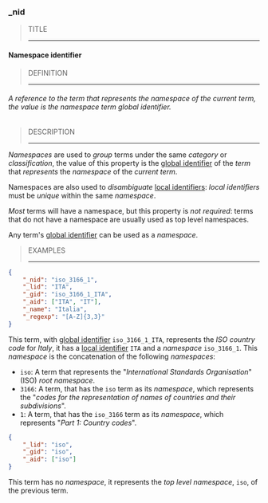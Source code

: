 ### _nid



> TITLE
> 
> ------

#### Namespace identifier



> DEFINITION
> 
> ------

###### A reference to the term that represents the namespace of the current term, the value is the namespace term global identifier.



> DESCRIPTION
> 
> ------

*Namespaces* are used to *group* terms under the same *category* or *classification*, the value of this property is the [global identifier](_gid.md) of the *term* that *represents* the *namespace* of the *current term*.

Namespaces are also used to *disambiguate* [local identifiers](_lid.md): *local identifiers* must be *unique* within the same *namespace*.

*Most* terms will have a namespace, but this property is *not required*: terms that do not have a namespace are usually used as top level namespaces.

Any term's [global identifier](_gid.md) can be used as a *namespace*.



> EXAMPLES
> 
> ------

```json
{
	"_nid": "iso_3166_1",
	"_lid": "ITA",
	"_gid": "iso_3166_1_ITA",
	"_aid": ["ITA", "IT"],
	"_name": "Italia",
	"_regexp": "[A-Z]{3,3}"
}
```

This term, with [global identifier](_gid.md) `iso_3166_1_ITA`, represents the *ISO country code* for *Italy*, it has a [local identifier](_lid.md) `ITA` and a *namespace* `iso_3166_1`. This *namespace* is the concatenation of the following *namespaces*:

- `iso`: A term that represents the "*International Standards Organisation*" (ISO) *root namespace*.
- `3166`: A term, that has the `iso` term as its *namespace*, which represents the "*codes for the representation of names of countries and their subdivisions*".
- `1`: A term, that has the `iso_3166` term as its *namespace*, which represents "*Part 1: Country codes*".



```json
{
	"_lid": "iso",
	"_gid": "iso",
	"_aid": ["iso"]
}
```

This term has no *namespace*, it represents the *top level namespace*, `iso`, of the previous term.